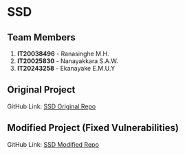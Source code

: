 # SSD

## Team Members
1. **IT20038496** - Ranasinghe M.H.
2. **IT20025830** - Nanayakkara S.A.W.
3. **IT20243258** - Ekanayake E.M.U.Y

## Original Project
GitHub Link: [SSD Original Repo](https://github.com/methmiranasinghe/SSD)

## Modified Project (Fixed Vulnerabilities)
GitHub Link: [SSD Modified Repo](https://github.com/methmiranasinghe/SSD-Vulnerable-Repo)


